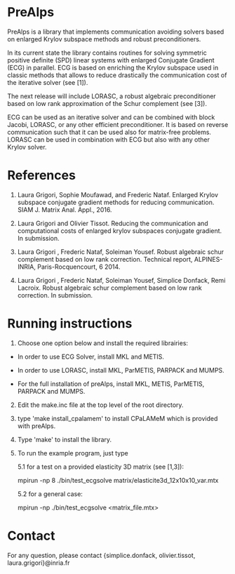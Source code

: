 # PreAlps
 
PreAlps is a library that implements communication avoiding solvers based on enlarged Krylov subspace methods and robust preconditioners. 

In its current state the library contains routines for solving symmetric positive definite (SPD) linear systems with enlarged Conjugate Gradient (ECG) in parallel. ECG is based on enriching the Krylov subspace used in classic methods that allows to reduce drastically the communication cost of the iterative solver (see [1]).

The next release will include LORASC, a robust algebraic preconditioner based on low rank approximation of the Schur complement (see [3]).

ECG can be used as an iterative solver and can be combined with block Jacobi, LORASC, or any other efficient preconditioner.  It is based on reverse communication such that it can be used also for matrix-free problems.  LORASC can be used in combination with ECG but also with any other Krylov solver.

# References
 
1. Laura Grigori, Sophie Moufawad, and Frederic Nataf. Enlarged Krylov subspace conjugate
gradient methods for reducing communication. SIAM J. Matrix Anal. Appl., 2016.

2. Laura Grigori and Olivier Tissot. Reducing the communication and computational costs of enlarged krylov subspaces conjugate gradient. In submission.

3. Laura Grigori , Frederic Nataf, Soleiman Yousef. Robust algebraic schur complement based on low rank
correction. Technical report, ALPINES-INRIA, Paris-Rocquencourt, 6 2014.

4. Laura Grigori , Frederic Nataf, Soleiman Yousef, Simplice Donfack, Remi Lacroix. Robust algebraic schur complement based on low rank
correction. In submission.

# Running instructions
 

1. Choose one option below and install the required librairies:

  - In order to use ECG Solver, install MKL and METIS. 
  
  - In order to use LORASC, install MKL, ParMETIS, PARPACK and MUMPS. 
  
  - For the full installation of preAlps, install MKL, METIS, ParMETIS, PARPACK and MUMPS.
  
2. Edit the make.inc file  at the top level of the root directory.

3. type 'make install_cpalamem' to install CPaLAMeM which is provided with preAlps.

4. Type 'make' to install the library.

5. To run the example program, just type
  
   5.1 for a test on a provided elasticity 3D matrix (see [1,3]): 
   
   mpirun -np 8 ./bin/test_ecgsolve matrix/elasticite3d_12x10x10_var.mtx
   
   5.2 for a general case: 
  
   mpirun -np <nb processors> ./bin/test_ecgsolve <matrix_file.mtx>
   
# Contact
  
For any question, please contact {simplice.donfack, olivier.tissot, laura.grigori}@inria.fr
